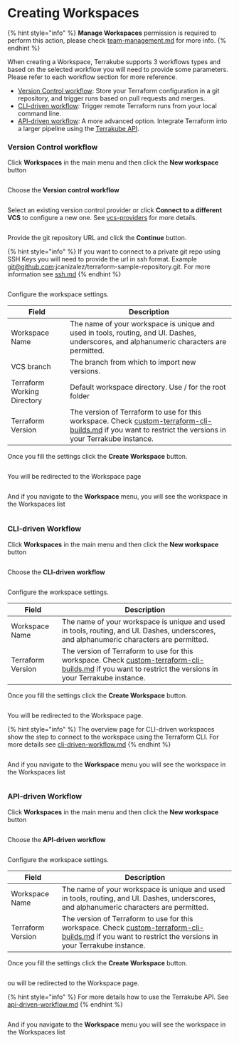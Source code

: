 # Creating Workspaces



{% hint style="info" %}
**Manage Workspaces** permission is required to perform this action, please check [team-management.md](../organizations/team-management.md "mention") for more info.
{% endhint %}



When creating a Workspace, Terrakube supports 3 workflows types and based on the selected workflow you will need to provide some parameters. Please refer to each workflow section for more reference.&#x20;

* [Version Control workflow](creating-workspaces.md#version-control-workflow): Store your Terraform configuration in a git repository, and trigger runs based on pull requests and merges.
* [CLI-driven workflow](creating-workspaces.md#cli-driven-workflow): Trigger remote Terraform runs from your local command line.
* [API-driven workflow](creating-workspaces.md#api-driven-workflow): A more advanced option. Integrate Terraform into a larger pipeline using the [Terrakube API](../../api/getting-started.md).

### Version Control workflow

Click **Workspaces** in the main menu and then click the **New workspace** button

<figure><img src="../../.gitbook/assets/image (4) (7).png" alt=""><figcaption></figcaption></figure>

Choose the **Version control workflow**

<figure><img src="../../.gitbook/assets/image (14).png" alt=""><figcaption></figcaption></figure>

Select an existing version control provider or click **Connect to a different VCS** to configure a new one. See [vcs-providers](../vcs-providers/ "mention") for more details.

<figure><img src="../../.gitbook/assets/image (7) (4).png" alt=""><figcaption></figcaption></figure>

Provide the git repository URL and click the **Continue** button.

{% hint style="info" %}
If you want to connect to a private git repo using SSH Keys you will need to provide the url in ssh format. Example git@github.com:jcanizalez/terraform-sample-repository.git. For more information see [ssh.md](../vcs-providers/ssh.md "mention")
{% endhint %}

<figure><img src="../../.gitbook/assets/image (12) (2) (2).png" alt=""><figcaption></figcaption></figure>

Configure the workspace settings.&#x20;

| Field                       | Description                                                                                                                                                                                                                            |
| --------------------------- | -------------------------------------------------------------------------------------------------------------------------------------------------------------------------------------------------------------------------------------- |
| Workspace Name              | The name of your workspace is unique and used in tools, routing, and UI. Dashes, underscores, and alphanumeric characters are permitted.                                                                                               |
| VCS branch                  | The branch from which to import new versions.                                                                                                                                                                                          |
| Terraform Working Directory | Default workspace directory. Use / for the root folder                                                                                                                                                                                 |
| Terraform Version           | The version of Terraform to use for this workspace. Check [custom-terraform-cli-builds.md](../../getting-started/deployment/custom-terraform-cli-builds.md "mention") if you want to restrict the versions in your Terrakube instance. |

Once you fill the settings click the **Create Workspace** button.

<figure><img src="../../.gitbook/assets/image (1) (2) (2).png" alt=""><figcaption></figcaption></figure>

You will be redirected to the Workspace page

<figure><img src="../../.gitbook/assets/image (1) (1) (4).png" alt=""><figcaption></figcaption></figure>

And if you navigate to the **Workspace** menu, you will see the workspace in the Workspaces list

<figure><img src="../../.gitbook/assets/image (17) (1).png" alt=""><figcaption></figcaption></figure>

### CLI-driven Workflow

Click **Workspaces** in the main menu and then click the **New workspace** button

<figure><img src="../../.gitbook/assets/image (2) (1) (1) (2).png" alt=""><figcaption></figcaption></figure>

Choose the **CLI-driven workflow**

<figure><img src="../../.gitbook/assets/image (5) (6).png" alt=""><figcaption></figcaption></figure>

Configure the workspace settings.&#x20;

| Field             | Description                                                                                                                                                                                                                            |
| ----------------- | -------------------------------------------------------------------------------------------------------------------------------------------------------------------------------------------------------------------------------------- |
| Workspace Name    | The name of your workspace is unique and used in tools, routing, and UI. Dashes, underscores, and alphanumeric characters are permitted.                                                                                               |
| Terraform Version | The version of Terraform to use for this workspace. Check [custom-terraform-cli-builds.md](../../getting-started/deployment/custom-terraform-cli-builds.md "mention") if you want to restrict the versions in your Terrakube instance. |

Once you fill the settings click the **Create Workspace** button.

<figure><img src="../../.gitbook/assets/image (11) (1) (3).png" alt=""><figcaption></figcaption></figure>

You will be redirected to the Workspace page.

{% hint style="info" %}
The overview page for CLI-driven workspaces show the step to connect to the workspace using the Terraform CLI. For more details see [cli-driven-workflow.md](cli-driven-workflow.md "mention")
{% endhint %}

<figure><img src="../../.gitbook/assets/image (18) (1).png" alt=""><figcaption></figcaption></figure>

And if you navigate to the **Workspace** menu you will see the workspace in the Workspaces list

<figure><img src="../../.gitbook/assets/image (20).png" alt=""><figcaption></figcaption></figure>

### API-driven Workflow

Click **Workspaces** in the main menu and then click the **New workspace** button

<figure><img src="../../.gitbook/assets/image (4) (7).png" alt=""><figcaption></figcaption></figure>

Choose the **API-driven workflow**

<figure><img src="../../.gitbook/assets/image (8) (1) (2).png" alt=""><figcaption></figcaption></figure>

Configure the workspace settings.&#x20;

| Field             | Description                                                                                                                                                                                                                            |
| ----------------- | -------------------------------------------------------------------------------------------------------------------------------------------------------------------------------------------------------------------------------------- |
| Workspace Name    | The name of your workspace is unique and used in tools, routing, and UI. Dashes, underscores, and alphanumeric characters are permitted.                                                                                               |
| Terraform Version | The version of Terraform to use for this workspace. Check [custom-terraform-cli-builds.md](../../getting-started/deployment/custom-terraform-cli-builds.md "mention") if you want to restrict the versions in your Terrakube instance. |

Once you fill the settings click the **Create Workspace** button.

<figure><img src="../../.gitbook/assets/image (19).png" alt=""><figcaption></figcaption></figure>

ou will be redirected to the Workspace page.

{% hint style="info" %}
For more details how to use the Terrakube API. See [api-driven-workflow.md](api-driven-workflow.md "mention")
{% endhint %}

<figure><img src="../../.gitbook/assets/image (15).png" alt=""><figcaption></figcaption></figure>

And if you navigate to the **Workspace** menu you will see the workspace in the Workspaces list

<figure><img src="../../.gitbook/assets/image (3) (6).png" alt=""><figcaption></figcaption></figure>
